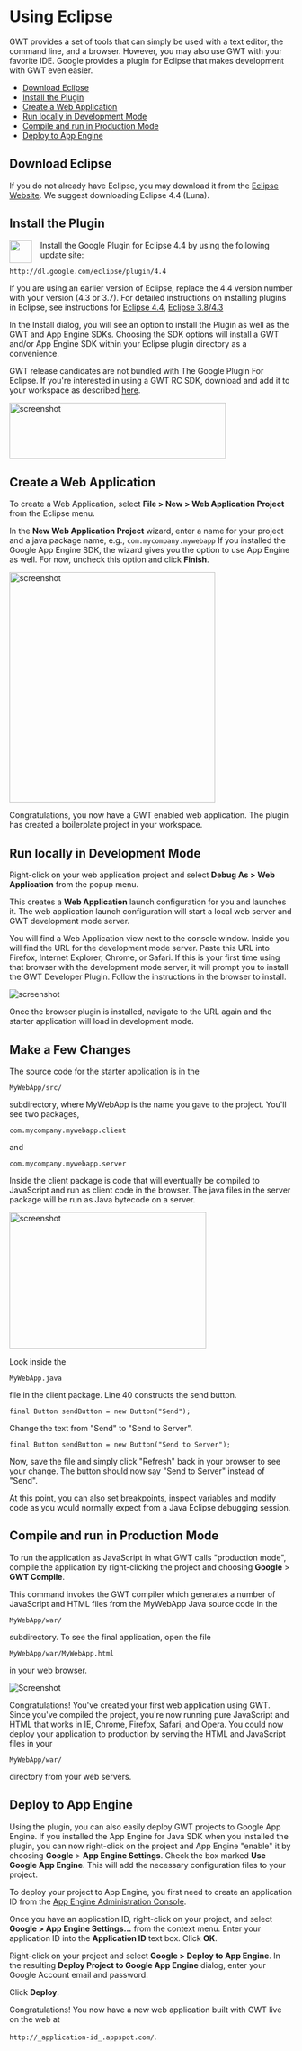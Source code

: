 Using Eclipse
===

GWT provides a set of tools that can simply be used with a
text editor, the command line, and a browser. However, you may also use GWT with your
favorite IDE. Google provides a plugin for Eclipse that makes development with
GWT even easier.

*   [Download Eclipse](#eclipse)
*   [Install the Plugin](#installing)
*   [Create a Web Application](#creating)
*   [Run locally in Development Mode](#running)
*   [Compile and run in Production Mode](#compiling)
*   [Deploy to App Engine](#deploying)

## Download Eclipse<a id="eclipse"></a>

If you do not already have Eclipse, you may download it from the [Eclipse Website](http://www.eclipse.org/downloads/). We suggest downloading Eclipse 4.4 (Luna).

## Install the Plugin<a id="installing"></a>

<img src="https://developers.google.com/eclipse/images/google-plugin.png" style="float: left; width: 40px;
margin-right: 15px;"/>

Install the Google Plugin for Eclipse 4.4 by using the following update site:

`http://dl.google.com/eclipse/plugin/4.4`

If you are using an earlier version of Eclipse, replace the 4.4 version number
with your version (4.3 or 3.7). For detailed instructions on installing plugins
in Eclipse, see instructions for [Eclipse 4.4](//developers.google.com/eclipse/docs/install-eclipse-4.4),
[Eclipse 3.8/4.3](https://developers.google.com/eclipse/docs/install-eclipse-4.3)

In the Install dialog, you will see an option to install the Plugin as well
as the GWT and App Engine SDKs. Choosing the SDK options will install a GWT
and/or App Engine SDK within your Eclipse plugin directory as a convenience.

GWT release candidates are not bundled with The Google Plugin For Eclipse. If you're interested in using a GWT RC SDK, download and add it to your workspace as described [here](https://developers.google.com/eclipse/docs/using_sdks).

<div class="screenshot">
  <img src="images/eclipse/eclipse-install-options.png"
  style="width: 385px; height: 100px;" alt="screenshot"/>
</div>

## Create a Web Application<a id="creating"></a>

To create a Web Application, select **File > New > Web Application Project** from the Eclipse menu.

In the **New Web Application Project** wizard, enter a name for your project
and a java package name, e.g., `com.mycompany.mywebapp` If you
installed the Google App Engine SDK, the wizard
gives you the option to use App Engine as well. For now, uncheck this
option and click **Finish**.

<div class="screenshot">
  <img src="images/eclipse/web-app-wizard.png"
  style="width: 366px; height: 409px;" alt="screenshot"/>
</div>

Congratulations, you now have a GWT enabled web application. The plugin has created a boilerplate project in your workspace.

<h2 id="running">Run locally in Development Mode</h2>

Right-click on your web application project and select **Debug As > Web
Application** from the popup menu.

This creates a **Web Application** launch configuration for
you and launches it.  The web application launch configuration will start a
local web server and GWT development mode server.

You will find a Web Application view next to the console window.
Inside you will find the URL for the development mode server. Paste
this URL into Firefox, Internet Explorer, Chrome, or Safari. If this is your first time
using that browser with the development mode server, it will prompt you to install
the GWT Developer Plugin. Follow the instructions in the browser to install.
  
<div class="screenshot">
  <img src="images/myapplication-missing-plugin.png" alt="screenshot"/>
</div>

Once the browser plugin is installed, navigate to the URL again and the starter application will load in development mode.

## Make a Few Changes

The source code for the starter application is in the 

`MyWebApp/src/`

subdirectory, where MyWebApp is the name you gave to the project. You'll see two packages, 

`com.mycompany.mywebapp.client` 

and

`com.mycompany.mywebapp.server`

Inside the client package is code that will eventually be compiled to JavaScript and run as client code in the browser. The java files in the server package will be run as Java bytecode on a server.

<div class="screenshot">
  <img src="images/eclipse/web-app-src.png"
  style="width: 350px; height: 243px;" alt="screenshot"/>
</div>

Look inside the 

`MyWebApp.java` 

file in the client package. Line 40 constructs the send button.

```
final Button sendButton = new Button("Send");
```

Change the text from "Send" to "Send to Server".

```
final Button sendButton = new Button("Send to Server");
```

Now, save the file and simply click "Refresh" back in your browser to see your change. The button should now say "Send to Server" instead of "Send".

At this point, you can also set breakpoints, inspect variables and modify code as you would normally expect from a Java Eclipse debugging session.

## Compile and run in Production Mode <a id="compiling"></a>

To run the application as JavaScript in what GWT calls "production mode", compile the application by right-clicking the project and choosing **Google** > **GWT Compile**.

This command invokes the GWT compiler which generates a number of JavaScript and HTML files from the MyWebApp Java source code in the

`MyWebApp/war/` 

subdirectory. To see the final application, open the file

`MyWebApp/war/MyWebApp.html` 

in your web browser.

<div class="screenshot"><img src="images/myapplication-browser.png" alt="Screenshot"/></div>

Congratulations! You've created your first web application using GWT. Since you've compiled the project, you're now running pure JavaScript and HTML that works in IE, Chrome, Firefox, Safari, and Opera. You could now deploy your application to production by serving the HTML and JavaScript files in your 

`MyWebApp/war/` 

directory from your web servers.

## Deploy to App Engine<a id="deploying"></a>

Using the plugin, you can also easily deploy GWT projects to Google App Engine. If you installed the App Engine for Java SDK when you installed the plugin, you can now right-click on the project and App Engine "enable" it by choosing **Google** > **App Engine Settings**. Check the box marked **Use Google App Engine**. This will add the necessary configuration files to your project.

To deploy your project to App Engine, you first need to create an application ID from the [App Engine Administration Console](https://appengine.google.com/).

Once you have an application ID, right-click on your project, and select **Google > App Engine Settings...** from the context menu. Enter your application ID into the **Application ID** text box. Click **OK**.

Right-click on your project and select **Google > Deploy to App Engine**. In the resulting **Deploy Project to Google App Engine** dialog, enter your Google Account email and password.

Click **Deploy**.

Congratulations! You now have a new web application built with GWT live on the web at 

`http://_application-id_.appspot.com/`.
